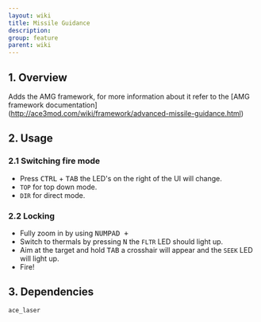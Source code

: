 ```yaml
---
layout: wiki
title: Missile Guidance
description: 
group: feature
parent: wiki
---
```


## 1. Overview

Adds the AMG framework, for more information about it refer to the [AMG framework documentation] (http://ace3mod.com/wiki/framework/advanced-missile-guidance.html)

## 2. Usage

### 2.1 Switching fire mode
- Press <kbd>CTRL</kbd> + <kbd>TAB</kbd> the LED's on the right of the UI will change.
- `TOP` for top down mode.
- `DIR` for direct mode.

### 2.2 Locking 
- Fully zoom in by using <kbd>NUMPAD +</kbd> 
- Switch to thermals by pressing <kbd>N</kbd> the `FLTR` LED should light up.
- Aim at the target and hold <kbd>TAB</kbd> a crosshair will appear and the `SEEK` LED will light up.
- Fire!

## 3. Dependencies

`ace_laser`
